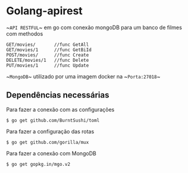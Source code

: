 # Golang-apirest

~``API RESTFUL``~ em go com conexão mongoDB para um banco de filmes com methodos 

```
GET/movies/       //func GetAll
GET/movies/1      //func GetBiId
POST/movies/      //func Create
DELETE/movies/1   //func Delete
PUT/movies/1      //func Update
```
~``MongoDB``~ utilizado por uma imagem docker na ~``Porta:27018``~

## Dependências necessárias

Para fazer a conexão com as configurações
```
$ go get github.com/BurntSushi/toml
```
Para fazer a configuração das rotas
```
$ go get github.com/gorilla/mux
```
Para fazer a conexão com MongoDB
```
$ go get gopkg.in/mgo.v2 
```
